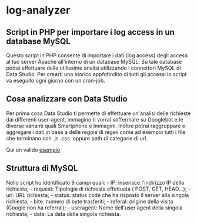 # log-analyzer
<h2>Script in PHP per importare i log access in un database MySQL</h2>

Questo script in PHP consente di importare i dati (log access) degli accessi al tuo server Apache all'interno di un database MySQL.
Su tale database potrai effettuare delle utilissime analisi utilizzando i connettori MySQL di Data Studio. Per crearti uno storico appfofindito di tutti gli accessi lo script va eseguito ogni giorno con un cron-job.

<h2>Cosa analizzare con Data Studio</h2>
Per prima cosa Data Studio ti permette di effettuare un'analisi delle richieste dai differenti user-agent, immagino ti vorrai soffermare su Googlebot e le diverse varianti quali Smartphone e Immagini.
Inoltre potrai raggruppare e aggregare i dati in base a delle regole di regex come ad esempio tutti i file che terminano con .js .css. oppure path di categorie di url.

Qui un valido <a href="https://datastudio.google.com/open/0B4XIs_msfiVTaUdubExIREZkdTQ">esempio</a>

<h2>Struttura di MySQL</h2>
Nello script ho identificato 9 campi quali:
- IP: inserisce l'indirizzo IP della richiesta;
- request: Tipologia di richiesta effettuata ( POST, GET, HEAD...);
- url: URL richiesta;
- status: status code che ha risposto il server alla singola richiesta;
- bite: numero di byte trasferiti;
- referal: origine della visita (Google non ha referral); 
- useragent: Nome dell'user agent della singola richiesta;
- date: La data della singola richiesta.
